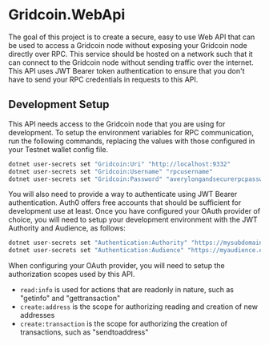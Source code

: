 ﻿# Gridcoin.WebApi

The goal of this project is to create a secure, easy to use Web API that can be
used to access a Gridcoin node without exposing your Gridcoin node directly over RPC. This service should be hosted on a
network such that it can connect to the Gridcoin node without sending traffic over
the internet. This API uses JWT Bearer token authentication to ensure that you don't
have to send your RPC credentials in requests to this API.

## Development Setup

This API needs access to the Gridcoin node that you are using for development.
To setup the environment variables for RPC communication, run the following commands,
replacing the values with those configured in your Testnet wallet config file.

```sh
dotnet user-secrets set "Gridcoin:Uri" "http://localhost:9332"
dotnet user-secrets set "Gridcoin:Username" "rpcusername"
dotnet user-secrets set "Gridcoin:Password" "averylongandsecurerpcpassword"
```

You will also need to provide a way to authenticate using JWT Bearer authentication.
Auth0 offers free accounts that should be sufficient for development use at least.
Once you have configured your OAuth provider of choice, you will need to setup
your development environment with the JWT Authority and Audience, as follows:

```sh
dotnet user-secrets set "Authentication:Authority" "https://mysubdomain.auth0.com/"
dotnet user-secrets set "Authentication:Audience" "https://myaudience.example.com"
```

When configuring your OAuth provider, you will need to setup the authorization scopes
used by this API.

- `read:info` is used for actions that are readonly in nature, such as "getinfo" and "gettransaction"
- `create:address` is the scope for authorizing reading and creation of new addresses
- `create:transaction` is the scope for authorizing the creation of transactions, such as "sendtoaddress"
